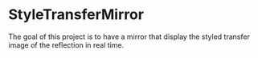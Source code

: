 # StyleTransferMirror
The goal of this project is to have a mirror that display the styled transfer image of the reflection in real time.
